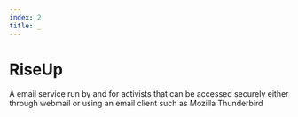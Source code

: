 ```yaml
---
index: 2
title: _
---
```

# RiseUp

A email service run by and for activists that can be accessed securely either through webmail or using an email client such as Mozilla Thunderbird